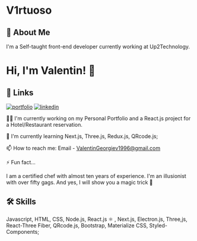 
# V1rtuoso
## 🚀 About Me
 I'm a Self-taught front-end developer currently working at Up2Technology.


# Hi, I'm Valentin! 👋


## 🔗 Links
[![portfolio](https://img.shields.io/badge/my_portfolio-000?style=for-the-badge&logo=ko-fi&logoColor=white)](https://www.v1rtuoso.eu)
[![linkedin](https://img.shields.io/badge/linkedin-0A66C2?style=for-the-badge&logo=linkedin&logoColor=white)](https://www.linkedin.com/in/valentin-georgiev-256297197)


👩‍💻 I'm currently working on my Personal Portfolio and a React.js project for a Hotel/Restaurant reservation.

🧠 I'm currently learning Next.js, Three.js, Redux.js, QRcode.js;


📫 How to reach me:
Email - ValentinGeorgiev1996@gmail.com




⚡️ Fun fact...

 I am a certified chef with almost ten years of experience. I'm an illusionist with over fifty gags. And yes, I will show you a magic trick 🐰

## 🛠 Skills
Javascript, HTML, CSS, Node.js, React.js ⚛️ , Next.js, Electron.js, Three,js, React-Three Fiber, QRcode.js, Bootstrap, Materialize CSS, Styled-Components;
